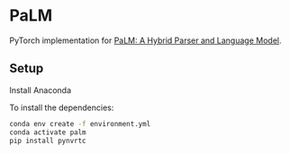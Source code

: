 # PaLM

PyTorch implementation for [PaLM: A Hybrid Parser and Language Model](https://homes.cs.washington.edu/~hapeng/paper/peng2019palm.pdf).

## Setup

Install Anaconda

To install the dependencies:
```bash
conda env create -f environment.yml
conda activate palm
pip install pynvrtc
```
